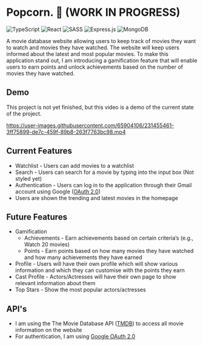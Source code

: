 # Popcorn. 🍿 (WORK IN PROGRESS)
![TypeScript](https://img.shields.io/badge/typescript-%23007ACC.svg?style=for-the-badge&logo=typescript&logoColor=white)
![React](https://img.shields.io/badge/react-%2320232a.svg?style=for-the-badge&logo=react&logoColor=%2361DAFB)
![SASS](https://img.shields.io/badge/SASS-hotpink.svg?style=for-the-badge&logo=SASS&logoColor=white)
![Express.js](https://img.shields.io/badge/express.js-%23404d59.svg?style=for-the-badge&logo=express&logoColor=%2361DAFB)
![MongoDB](https://img.shields.io/badge/MongoDB-%234ea94b.svg?style=for-the-badge&logo=mongodb&logoColor=white)

A movie database website allowing users to keep track of movies they want to watch and movies they have watched. The website will keep users informed about the latest and most popular movies. To make this application stand out, I am introducing a gamification feature that will enable users to earn points and unlock achievements based on the number of movies they have watched.

## Demo
This project is not yet finished, but this video is a demo of the current state of the project.

https://user-images.githubusercontent.com/65904106/231455461-3ff75899-de7c-459f-89b8-263f7763bc98.mp4

## Current Features
- Watchlist - Users can add movies to a watchlist
- Search - Users can search for a movie by typing into the input box (Not styled yet)
- Authentication - Users can log in to the application through their Gmail account using Google ([OAuth 2.0](https://developers.google.com/identity/protocols/oauth2))
- Users are shown the trending and latest movies in the homepage

## Future Features
- Gamification
  * Achievements - Earn achievements based on certain criteria’s (e.g., Watch 20 movies) 
  * Points - Earn points based on how many movies they have watched and how many achievements they have earned
- Profile - Users will have their own profile which will show various information and which they can customise with the points they earn
- Cast Profile - Actors/Actresses will have their own page to show relevant information about them
- Top Stars - Show the most popular actors/actresses 

## API's
- I am using the The Movie Database API ([TMDB](https://www.themoviedb.org/)) to access all movie information on the website
- For authentication, I am using [Google OAuth 2.0](https://developers.google.com/identity/protocols/oauth2) 
